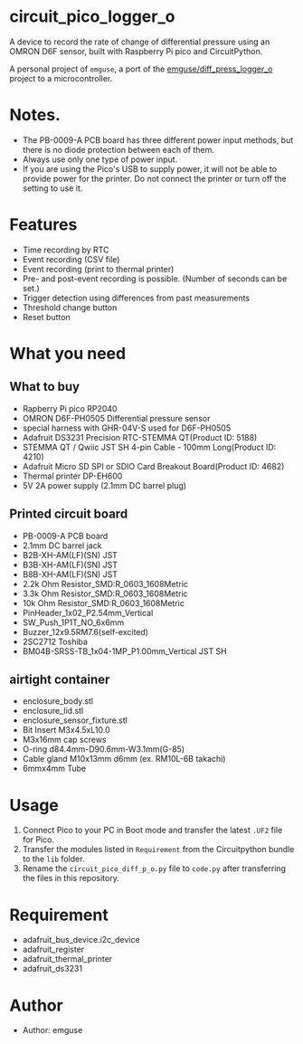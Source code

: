 # circuit_pico_logger_o

A device to record the rate of change of differential pressure using an OMRON D6F sensor, built with Raspberry Pi pico and CircuitPython.

A personal project of `emguse`, a port of the [emguse/diff_press_logger_o](https://github.com/emguse/diff_press_logger_o) project to a microcontroller.

# Notes.
- The PB-0009-A PCB board has three different power input methods, but there is no diode protection between each of them.
- Always use only one type of power input.
- If you are using the Pico's USB to supply power, it will not be able to provide power for the printer. Do not connect the printer or turn off the setting to use it.

# Features
- Time recording by RTC
- Event recording (CSV file)
- Event recording (print to thermal printer)
- Pre- and post-event recording is possible. (Number of seconds can be set.)
- Trigger detection using differences from past measurements
- Threshold change button
- Reset button

# What you need

## What to buy
- Rapberry Pi pico RP2040
- OMRON D6F-PH0505 Differential pressure sensor
- special harness with GHR-04V-S used for D6F-PH0505
- Adafruit DS3231 Precision RTC-STEMMA QT(Product ID: 5188)
- STEMMA QT / Qwiic JST SH 4-pin Cable - 100mm Long(Product ID: 4210)
- Adafruit Micro SD SPI or SDIO Card Breakout Board(Product ID: 4682)
- Thermal printer DP-EH600
- 5V 2A power supply (2.1mm DC barrel plug)

## Printed circuit board
- PB-0009-A PCB board
- 2.1mm DC barrel jack
- B2B-XH-AM(LF)(SN) JST
- B3B-XH-AM(LF)(SN) JST
- B8B-XH-AM(LF)(SN) JST
- 2.2k Ohm Resistor_SMD:R_0603_1608Metric
- 3.3k Ohm Resistor_SMD:R_0603_1608Metric
- 10k Ohm Resistor_SMD:R_0603_1608Metric
- PinHeader_1x02_P2.54mm_Vertical
- SW_Push_1P1T_NO_6x6mm
- Buzzer_12x9.5RM7.6(self-excited)
- 2SC2712 Toshiba
- BM04B-SRSS-TB_1x04-1MP_P1.00mm_Vertical JST SH

## airtight container
- enclosure_body.stl
- enclosure_lid.stl
- enclosure_sensor_fixture.stl
- Bit Insert M3x4.5xL10.0
- M3x16mm cap screws
- O-ring d84.4mm-D90.6mm-W3.1mm(G-85)
- Cable gland M10x13mm d6mm (ex. RM10L-6B takachi)
- 6mmx4mm Tube

# Usage

1. Connect Pico to your PC in Boot mode and transfer the latest `.UF2` file for Pico.
1. Transfer the modules listed in `Requirement` from the Circuitpython bundle to the `lib` folder.
1. Rename the `circuit_pico_diff_p_o.py` file to `code.py` after transferring the files in this repository.

# Requirement
- adafruit_bus_device.i2c_device
- adafruit_register
- adafruit_thermal_printer
- adafruit_ds3231

# Author

- Author: emguse